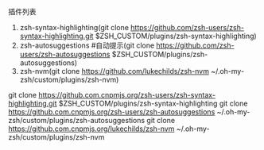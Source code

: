 插件列表
1. zsh-syntax-highlighting(git clone https://github.com/zsh-users/zsh-syntax-highlighting.git $ZSH_CUSTOM/plugins/zsh-syntax-highlighting)
2. zsh-autosuggestions #自动提示(git clone https://github.com/zsh-users/zsh-autosuggestions $ZSH_CUSTOM/plugins/zsh-autosuggestions)
3. zsh-nvm(git clone https://github.com/lukechilds/zsh-nvm ~/.oh-my-zsh/custom/plugins/zsh-nvm)

git clone https://github.com.cnpmjs.org/zsh-users/zsh-syntax-highlighting.git $ZSH_CUSTOM/plugins/zsh-syntax-highlighting
git clone https://github.com.cnpmjs.org/zsh-users/zsh-autosuggestions ~/.oh-my-zsh/custom/plugins/zsh-autosuggestions
git clone https://github.com.cnpmjs.org/lukechilds/zsh-nvm ~/.oh-my-zsh/custom/plugins/zsh-nvm